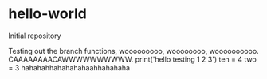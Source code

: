 # hello-world
Initial repository

Testing out the branch functions, wooooooooo, woooooooo, woooooooooo. CAAAAAAAACAWWWWWWWWWW.
print('hello testing 1 2 3')
ten = 4
two = 3
hahahahhahahahahaahhahahaha
